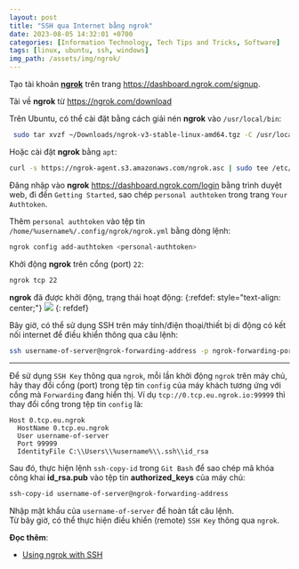 ```yaml
---
layout: post
title: "SSH qua Internet bằng ngrok"
date: 2023-08-05 14:32:01 +0700
categories: [Information Technology, Tech Tips and Tricks, Software]
tags: [linux, ubuntu, ssh, windows]
img_path: /assets/img/ngrok/
---
```


Tạo tài khoản [**ngrok**](https://vegetaz.github.io/linux/windows/2014/12/04/ngrok.html) trên trang <https://dashboard.ngrok.com/signup>.

Tải về **ngrok** từ <https://ngrok.com/download>

Trên Ubuntu, có thể cài đặt bằng cách giải nén **ngrok** vào `/usr/local/bin`:
```bash
 sudo tar xvzf ~/Downloads/ngrok-v3-stable-linux-amd64.tgz -C /usr/local/bin
```

Hoặc cài đặt **ngrok** bằng `apt`:
```bash
curl -s https://ngrok-agent.s3.amazonaws.com/ngrok.asc | sudo tee /etc/apt/trusted.gpg.d/ngrok.asc >/dev/null && echo "deb https://ngrok-agent.s3.amazonaws.com buster main" | sudo tee /etc/apt/sources.list.d/ngrok.list && sudo apt update && sudo apt install ngrok
```

Đăng nhập vào **ngrok** <https://dashboard.ngrok.com/login> bằng trình duyệt web, đi đến `Getting Started`, sao chép `personal authtoken` trong trang `Your Authtoken`.

Thêm `personal authtoken` vào tệp tin `/home/%username%/.config/ngrok/ngrok.yml` bằng dòng lệnh:
```bash
ngrok config add-authtoken <personal-authtoken>
```

Khởi động **ngrok** trên cổng (port) `22`:
```bash
ngrok tcp 22
```

**ngrok** đã được khởi động, trạng thái hoạt động:
{:refdef: style="text-align: center;"}
![](ngrok.png)
{: refdef}

Bây giờ, có thể sử dụng SSH trên máy tính/điện thoại/thiết bị di động có kết nối internet để điều khiển thông qua câu lệnh:
```bash
ssh username-of-server@ngrok-forwarding-address -p ngrok-forwarding-port
```

---

Để sử dụng `SSH Key` thông qua `ngrok`, mỗi lần khởi động `ngrok` trên máy chủ, hãy thay đổi cổng (port) trong tệp tin `config` của máy khách tương ứng với cổng mà `Forwarding` đang hiển thị. Ví dụ `tcp://0.tcp.eu.ngrok.io:99999` thì thay đổi cổng trong tệp tin `config` là:
```
Host 0.tcp.eu.ngrok
  HostName 0.tcp.eu.ngrok
  User username-of-server
  Port 99999
  IdentityFile C:\\Users\\%username%\\.ssh\\id_rsa
```
Sau đó, thực hiện lệnh `ssh-copy-id` trong `Git Bash` để sao chép mã khóa công khai **id_rsa.pub** vào tệp tin **authorized_keys** của máy chủ:
```bash
ssh-copy-id username-of-server@ngrok-forwarding-address
```
Nhập mật khẩu của `username-of-server` để hoàn tất câu lệnh.  
Từ bây giờ, có thể thực hiện điều khiển (remote) `SSH Key` thông qua `ngrok`.

**Đọc thêm**:
- [Using ngrok with SSH](https://ngrok.com/docs/using-ngrok-with/ssh/)
